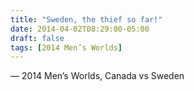 ```yaml
---
title: "Sweden, the thief so far!"
date: 2014-04-02T08:29:00-05:00
draft: false
tags: [2014 Men’s Worlds]
---
```

— 2014 Men’s Worlds, Canada vs Sweden
<!--more--> 

